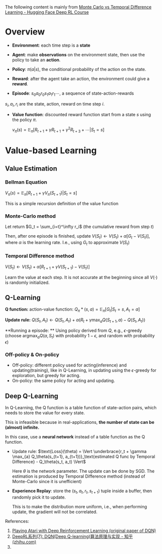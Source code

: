 The following content is mainly from [Monte Carlo vs Temporal Difference Learning - Hugging Face Deep RL Course](https://huggingface.co/learn/deep-rl-course/unit2/mc-vs-td)

# Overview

* **Environment**: each time step is a **state**
* **Agent**: make **observations** on the environment state, then use the policy to take an **action**.
* **Policy**: $\pi(a|s)$, the conditional probability of the action on the state.
* **Reward**: after the agent take an action, the environment could give a **reward**.

* **Episode**: $s_0a_0r_0s_1a_1r_1\cdots$, a sequence of state-action-rewards

$s_i, a_i, r_i$ are the state, action, reward on time step $i$.

* **Value function**: discounted reward function start from a state $s$ using the policy $\pi$.

   $v_\pi(s) = \mathbb E_\pi [R_{t+1} + \gamma R_{t+1} + \gamma^2 R_{t+3} + \cdots|S_t = s]$

# Value-based Learning

## Value Estimation

### Bellman Equation

$V_\pi(s) = \mathbb E_\pi [R_{t+1} + \gamma V_\pi(S_{t+1})|S_t = s]$

This is a simple recursion definition of the value function

### Monte-Carlo method

Let return $G_t = \sum_{i=t}^\infty r_i$ (the cumulative reward from step $t$)

Then, after one episode is finished, update $V(S_t) \leftarrow V(S_t) + \alpha[G_t - V(S_t)]$, where $\alpha$ is the learning rate. I.e., using $G_t$ to approximate $V(S_t)$

### Temporal Difference method

$V(S_t) \leftarrow V(S_t) + \alpha [R_{t+1} + \gamma V(S_{t+1}) - V(S_t)]$

Learn the value at each step. It is not accurate at the beginning since all $V(\cdot)$ is randomly initialized.

## Q-Learning

**Q function:** action-value function: $Q_\pi*(s, a) = \mathbb E_{\pi}[G_t|S_t = s, A_t = a]$

**Update rule:** $Q(S_t, A_t) \leftarrow Q(S_t, A_t) + \alpha(R_{t} + \gamma \max_a Q(S_{t + 1}, a) - Q(S_t, A_t))$

**Running a episode: ** Using policy derived from $Q$, e.g., $\epsilon$-greedy (choose $\text{argmax}_a Q(a, S_t)$ with probability $1 - \epsilon$, and random with probability $\epsilon$)

###  Off-policy & On-policy

* Off-policy: different policy used for acting(inference) and updating(training), like in Q-Learning, in updating using the $\epsilon$-greedy for exploration, but greedy for acting.
* On-policy: the same policy for acting and updating.

## Deep Q-Learning

In Q-Learning, the Q function is a table function of state-action pairs, which needs to store the value for every state.

This is infeasible because in real-applications, **the number of state can be (almost) infinite.**

In this case, use a **neural network** instead of a table function as the Q function.

* Update rule: $\text{Loss}(\theta) = \Vert \underbrace{r_t + \gamma \max_{a} Q_\theta(s_{t+1}, a_{t+1})}_\text{estimated Q func by Temporal Difference} - Q_\theta(s_t, a_t) \Vert$

  Here $\theta$ is the network parameter. The update can be done by SGD. The estimation is produced by Temporal Difference method (instead of Monte-Carlo since it is unefficient)

* **Experience Replay**: store the $(s_t, a_t, r_t, s_{t+1})$ tuple inside a buffer, then randomly pick it to update.

  This is to make the distribution more uniform, i.e., when performing update, the gradient will not be correlated.

References:

1. [Playing Atari with Deep Reinforcement Learning (original paper of DQN)](https://www.cs.toronto.edu/~vmnih/docs/dqn.pdf)
2. [DeepRL系列(7): DQN(Deep Q-learning)算法原理与实现 - 知乎 (zhihu.com)](https://zhuanlan.zhihu.com/p/97856004)
3. 

